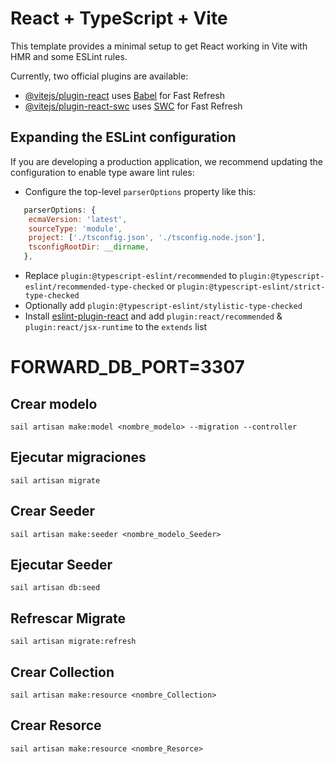 # React + TypeScript + Vite

This template provides a minimal setup to get React working in Vite with HMR and some ESLint rules.

Currently, two official plugins are available:

- [@vitejs/plugin-react](https://github.com/vitejs/vite-plugin-react/blob/main/packages/plugin-react/README.md) uses [Babel](https://babeljs.io/) for Fast Refresh
- [@vitejs/plugin-react-swc](https://github.com/vitejs/vite-plugin-react-swc) uses [SWC](https://swc.rs/) for Fast Refresh

## Expanding the ESLint configuration

If you are developing a production application, we recommend updating the configuration to enable type aware lint rules:

- Configure the top-level `parserOptions` property like this:

```js
   parserOptions: {
    ecmaVersion: 'latest',
    sourceType: 'module',
    project: ['./tsconfig.json', './tsconfig.node.json'],
    tsconfigRootDir: __dirname,
   },
```

- Replace `plugin:@typescript-eslint/recommended` to `plugin:@typescript-eslint/recommended-type-checked` or `plugin:@typescript-eslint/strict-type-checked`
- Optionally add `plugin:@typescript-eslint/stylistic-type-checked`
- Install [eslint-plugin-react](https://github.com/jsx-eslint/eslint-plugin-react) and add `plugin:react/recommended` & `plugin:react/jsx-runtime` to the `extends` list

# FORWARD_DB_PORT=3307

## Crear modelo

```
sail artisan make:model <nombre_modelo> --migration --controller
```

## Ejecutar migraciones

```
sail artisan migrate
```

## Crear Seeder

```
sail artisan make:seeder <nombre_modelo_Seeder>
```

## Ejecutar Seeder

```
sail artisan db:seed
```

## Refrescar Migrate

```
sail artisan migrate:refresh
```

## Crear Collection

```
sail artisan make:resource <nombre_Collection>
```

## Crear Resorce

```
sail artisan make:resource <nombre_Resorce>
```
